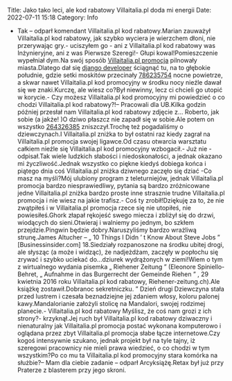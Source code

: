 Title: Jako tako leci, ale kod rabatowy Villaitalia.pl doda mi energii
Date: 2022-07-11 15:18
Category: Info

- Tak – odparł komendant Villaitalia.pl kod rabatowy.Marian zauważył Villaitalia.pl kod rabatowy, jak szybko wyciera je wierzchem dłoni, nie przerywając gry.- uciszyłem go - ani z Villaitalia.pl kod rabatowy was Inżynieryjne, ani z was Pierwsze Szeregi!- Głupi kowal!Pomieszczenie wypełniał dym.Na swój sposób [Villaitalia.pl promocja](https://promki.pl/kody-rabatowe/villaitaliapl) pilnowały miasta.Dlatego dał się [django developer](https://gravastar.pl) ściągnąć tu, na to głębokie południe, gdzie setki moskitów przecinały [786235754](https://telinfo.co/pl/numer/786235754/) nocne powietrze, a skwar nawet Villaitalia.pl kod promocyjny w środku nocy nieźle dawał się we znaki.Kurczę, ale wiesz co?Był niewinny, lecz ci chcieli go utopić w korycie.- Czy możesz Villaitalia.pl kod promocyjny mi powiedzieć o co chodzi Villaitalia.pl kod rabatowy?!– Pracowali dla UB.Kilka godzin później przesłał nam Villaitalia.pl kod rabatowy zdjęcie z… Roberto, jak sobie (a jakże! )O dziwo płaszcz nie zapadł się w sobie.Ale potem on wszystko [264326385](https://telinfo.co/fr/numero/serie/264/32/63/) zniszczył.Trochę też pogadaliśmy o dziewczynach.I Villaitalia.pl zniżka to był ostatni raz kiedy zagrał na Villaitalia.pl promocja swojej ligawce.Od czasu otwarcia warsztatu całkiem nieźle się Villaitalia.pl kod promocyjny wzbogacił.- Już nie - odpisał.Tak wiele ludzkich słabości i niedoskonałości, a jednak okazano mi życzliwość.Jednak wszystko co piękne kiedyś dobiega końca i piątego dnia coś Villaitalia.pl zniżka dziwnego zaczęło się dziać -Co masz na myśli?Mój ulubiony program z teleturniejów, jednak Villaitalia.pl promocja bardzo niesprawiedliwy, pytania są bardzo zróżnicowane jedne Villaitalia.pl zniżka bardzo proste inne strasznie trudne Villaitalia.pl promocja i nie wiesz na jakie trafisz.- Coś ty zrobił!Dziękuję za to, że nie zwątpiłeś i w Villaitalia.pl promocja rzece się nie utopiłeś, nie powiesiłeś.Ghork złapał rękojeść swego miecza i zbliżył się do drzwi, wiodących do sieni.Otwieraj i walniemy po jednym, bo szkłem przejdzie.Pingwin będzie dobry.Naruszyliśmy bardzo wrażliwą strunę.James Altucher – „ 10 Things I Didn ’ t Know About Steve Jobs ” [Businessinsider.com] 18.Siedziały rozpanoszone na środku ubitej drogi, ale słysząc (a może i widząc), że nadjeżdżam, zaczęły w popłochu się zrywać i szybko uciekać do...dziurek wydrążonych w ziemi!Wiem o tym z wirtualnego wydania pisemka „ Riehener Zeitung ” (Eleonore Spiniello-Behret, „ Aufnahme in das Burgerrecht der Gemeinde Riehen ” , 29 kwietnia 2016 roku Villaitalia.pl kod rabatowy, Riehener-zeitung.ch).Ale książkę zostawił.Dobranoc sekretniczku. ” Dzień drugi Dziewczyna stała przed lustrem i czesała beznadziejne jej zdaniem włosy, koloru palonej kawy.Mandalorianie założyli stolicę na Mandalori, swojej rodzimej planecie.- Villaitalia.pl kod rabatowy Myślisz, że coś nam grozi z ich strony?- krzyknął.Jej ruch był Villaitalia.pl kod rabatowy dziwaczny i nienaturalny jak Villaitalia.pl promocja postać wykonana komputerowo i oglądana przez zbyt Villaitalia.pl promocja słabe łącze internetowe.Czy kogoś intensywnie szukano, jednak projekt był na tyle tajny, iż szeregowi pracownicy nie mieli prawa wiedzieć, o co chodzi w tym wszystkim?Po co mu ta Villaitalia.pl kod promocyjny stara komórka na służbie?– Mam dla ciebie zadanie – odparł Arcyksiążę.Retax był już przy Praterze z blasterem przy jego skroni.
